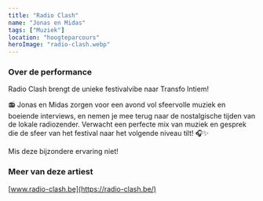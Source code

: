 ```yaml
---
title: "Radio Clash"
name: "Jonas en Midas"
tags: ["Muziek"]
location: "hoogteparcours"
heroImage: "radio-clash.webp"
---
```


### Over de performance

Radio Clash brengt de unieke festivalvibe naar Transfo Intiem!

📻 Jonas en Midas zorgen voor een avond vol sfeervolle muziek en boeiende interviews, en nemen je mee terug naar de nostalgische tijden van de lokale radiozender. Verwacht een perfecte mix van muziek en gesprek die de sfeer van het festival naar het volgende niveau tilt! 🎧✨

Mis deze bijzondere ervaring niet!

### Meer van deze artiest

[www.radio-clash.be](https://radio-clash.be/)
